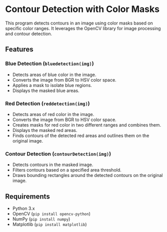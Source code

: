# Contour Detection with Color Masks

This program detects contours in an image using color masks based on specific color ranges. It leverages the OpenCV library for image processing and contour detection.

## Features

### Blue Detection (`bluedetection(img)`)
- Detects areas of blue color in the image.
- Converts the image from BGR to HSV color space.
- Applies a mask to isolate blue regions.
- Displays the masked blue areas.

### Red Detection (`reddetection(img)`)
- Detects areas of red color in the image.
- Converts the image from BGR to HSV color space.
- Creates masks for red color in two different ranges and combines them.
- Displays the masked red areas.
- Finds contours of the detected red areas and outlines them on the original image.

### Contour Detection (`contourDetection(img)`)
- Detects contours in the masked image.
- Filters contours based on a specified area threshold.
- Draws bounding rectangles around the detected contours on the original image.

## Requirements

- Python 3.x
- OpenCV (`pip install opencv-python`)
- NumPy (`pip install numpy`)
- Matplotlib (`pip install matplotlib`)
